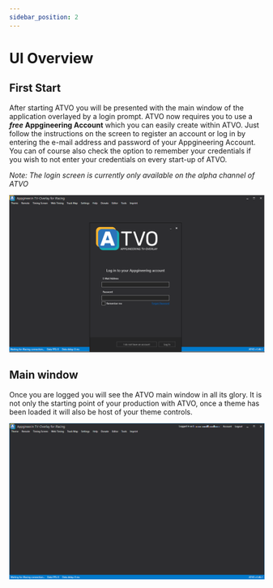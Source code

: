```yaml
---
sidebar_position: 2
---
```


# UI Overview

## First Start
After starting ATVO you will be presented with the main window of the application overlayed by a login prompt. ATVO now requires you to use a ***free* Appgineering Account** which you can easily create within ATVO. Just follow the instructions on the screen to register an account or log in by entering the e-mail address and password of your Appgineering Account.
You can of course also check the option to remember your credentials if you wish to not enter your credentials on every start-up of ATVO.

*Note: The login screen is currently only available on the alpha channel of ATVO*

![ATVO First Start Login](../static/img/ui-overview/first-start-login.png)

## Main window
Once you are logged you will see the ATVO main window in all its glory. It is not only the starting point of your production with ATVO, once a theme has been loaded it will also be host of your theme controls.

![ATVO UI Overview](../static/img/ui-overview/ui-overview.png)
